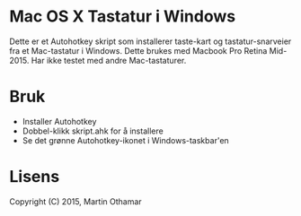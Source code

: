 # Mac OS X Tastatur i Windows

Dette er et Autohotkey skript som installerer taste-kart og tastatur-snarveier fra et
Mac-tastatur i Windows. Dette brukes med Macbook Pro Retina Mid-2015. Har ikke
testet med andre Mac-tastaturer.

# Bruk

* Installer Autohotkey
* Dobbel-klikk skript.ahk for å installere
* Se det grønne Autohotkey-ikonet i Windows-taskbar'en

# Lisens

Copyright (C) 2015, Martin Othamar
